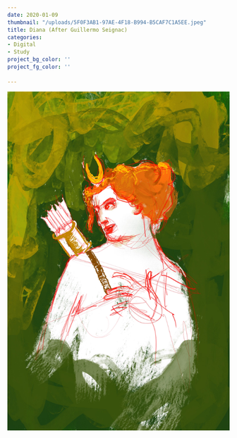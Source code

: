 ```yaml
---
date: 2020-01-09
thumbnail: "/uploads/5F0F3AB1-97AE-4F18-B994-B5CAF7C1A5EE.jpeg"
title: Diana (After Guillermo Seignac)
categories:
- Digital
- Study
project_bg_color: ''
project_fg_color: ''

---
```

![](/uploads/5F0F3AB1-97AE-4F18-B994-B5CAF7C1A5EE.jpeg)